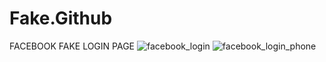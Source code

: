 # Fake.Github
FACEBOOK FAKE LOGIN PAGE
![facebook_login](https://user-images.githubusercontent.com/37655056/196322562-77c1a74b-7c50-4bc6-a22d-1b8840e95554.png)
![facebook_login_phone](https://user-images.githubusercontent.com/37655056/196586834-347752e9-412c-465d-86fe-1e4c7b862021.png)

